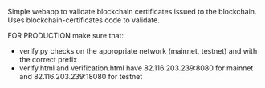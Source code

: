 Simple webapp to validate blockchain certificates issued to the blockchain. Uses blockchain-certificates code to validate.

FOR PRODUCTION make sure that:
- verify.py checks on the appropriate network (mainnet, testnet) and 
  with the correct prefix
- verify.html and verification.html have 82.116.203.239:8080 for mainnet
  and 82.116.203.239:18080 for testnet
